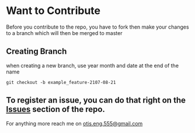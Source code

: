 # Want to Contribute

Before you contribute to the repo, you have to fork then make your changes to a branch which will then be merged to master
## Creating Branch
when creating a new branch, use year month and date at the end of the name
```
git checkout -b example_feature-2107-08-21

```

## To register an issue, you can do that right on the [Issues](https://github.com/zemuldo/gps_parser/issues) section of the repo.
For anything more reach me on otis.eng.555@gmail.com
